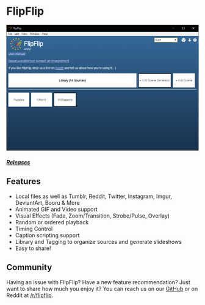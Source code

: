 # FlipFlip

![](doc_images/flipflip_home.png)

##### [Releases](https://github.com/ififfy/flipflip/releases)

## Features
* Local files as well as Tumblr, Reddit, Twitter, Instagram, Imgur, DeviantArt, Booru & More
* Animated GIF and Video support
* Visual Effects (Fade, Zoom/Transition, Strobe/Pulse, Overlay)
* Random or ordered playback
* Timing Control
* Caption scripting support
* Library and Tagging to organize sources and generate slideshows
* Easy to share!

## Community
Having an issue with FlipFlip? Have a new feature recommendation? Just want to share how much you enjoy it?
You can reach us on our [GitHub](https://github.com/ififfy/flipflip) or on Reddit at 
[/r/flipflip](https://www.reddit.com/r/flipflip/).